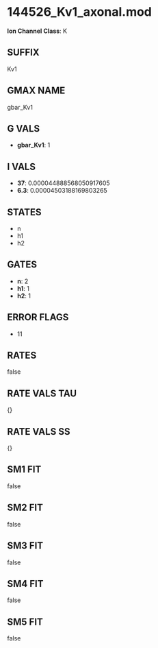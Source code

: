 # 144526_Kv1_axonal.mod

**Ion Channel Class**: K

## SUFFIX

Kv1

## GMAX NAME

gbar_Kv1

## G VALS

- **gbar_Kv1**: 1

## I VALS

- **37**: 0.000044888568050917605
- **6.3**: 0.00004503188169803265

## STATES

- n
- h1
- h2

## GATES

- **n**: 2
- **h1**: 1
- **h2**: 1

## ERROR FLAGS

- 11

## RATES

false

## RATE VALS TAU

{}

## RATE VALS SS

{}

## SM1 FIT

false

## SM2 FIT

false

## SM3 FIT

false

## SM4 FIT

false

## SM5 FIT

false
